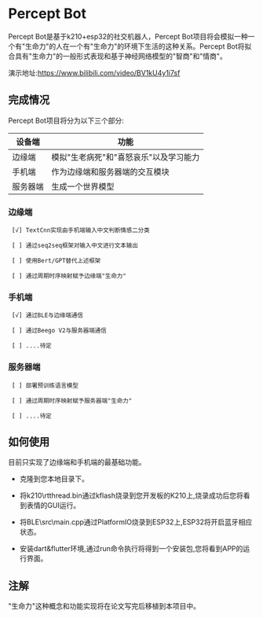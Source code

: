 # Percept Bot
Percept Bot是基于k210+esp32的社交机器人，Percept Bot项目将会模拟一种一个有"生命力"的人在一个有"生命力"的环境下生活的这种关系。Percept Bot将拟合具有"生命力"的一般形式表现和基于神经网络模型的"智商"和"情商"。

演示地址:https://www.bilibili.com/video/BV1kU4y1i7sf

## 完成情况

Percept Bot项目将分为以下三个部分:

| 设备端 | 功能 |
| ---- | ---- |
| 边缘端 | 模拟"生老病死"和"喜怒哀乐"以及学习能力 |
| 手机端 | 作为边缘端和服务器端的交互模块 |
| 服务器端 | 生成一个世界模型 |

### 边缘端

     [√] TextCnn实现由手机端输入中文判断情感二分类

     [ ] 通过seq2seq框架对输入中文进行文本输出

     [ ] 使用Bert/GPT替代上述框架

     [ ] 通过周期时序映射赋予边缘端"生命力"   

### 手机端

     [√] 通过BLE与边缘端通信

     [ ] 通过Beego V2与服务器端通信

     [ ] ....待定

### 服务器端

     [ ] 部署预训练语言模型

     [ ] 通过周期时序映射赋予服务器端"生命力"

     [ ] ....待定

## 如何使用

目前只实现了边缘端和手机端的最基础功能。

- 克隆到您本地目录下。

- 将k210\rtthread.bin通过kflash烧录到您开发板的K210上,烧录成功后您将看到表情的GUI运行。

- 将BLE\src\main.cpp通过PlatformIO烧录到ESP32上,ESP32将开启蓝牙相应状态。

- 安装dart&flutter环境,通过run命令执行将得到一个安装包,您将看到APP的运行界面。

## 注解

"生命力"这种概念和功能实现将在论文写完后移植到本项目中。
